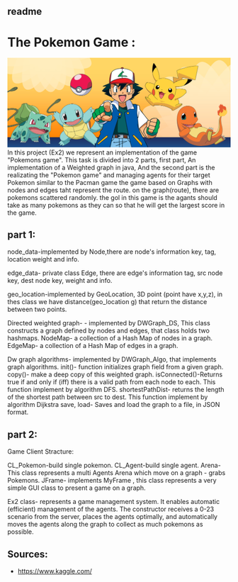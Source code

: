 ## readme

# The Pokemon Game :
![image](https://github.com/guyShimoni/Pokemon-Game/blob/main/area.jpg)
In this project (Ex2) we represent an implementation of the game
"Pokemons game".
This task is divided into 2 parts, first part, An implementation of a Weighted graph in java, And the second part is the realizating the "Pokemon game" and managing agents for their target Pokemon similar to the Pacman game the game based on Graphs with nodes and edges taht represent the route. 
on the graph(route), there are pokemons scattered randomly.
the gol in this game is the agants should take as many pokemons as they can so that he will get the largest score in the game.


## part 1:
node_data-implemented by Node,there are node's information key, tag, location weight and info.

edge_data- private class Edge, there are edge's information tag, src node key, dest node key, weight and info.

geo_location-implemented by GeoLocation, 3D point (point have x,y,z), in thes class we have distance(geo_location g) that return the distance between two points.

Directed weighted graph- - implemented by DWGraph_DS, This class constructs a graph defined by nodes and edges, that class holds two hashmaps.
NodeMap- a collection of a Hash Map of nodes in a graph.
EdgeMap- a collection of a Hash Map of edges in a graph.


Dw graph algorithms- implemented by DWGraph_Algo, that implements graph algorithms.
init()- function initializes graph field from a given graph.
copy()- make a deep copy of this weighted graph. 
isConnected()-Returns true if and only if (iff) there is a valid path from each node to each. This function implement by algorithm DFS.
shortestPathDist- returns the length of the shortest path between src to dest. This function implement by algorithm Dijkstra
save, load- Saves and load the graph to a file, in JSON format.

## part 2:

Game Client Stracture:

CL_Pokemon-build single pokemon.
CL_Agent-build single agent.
Arena- This class represents a multi Agents Arena which move on a graph - grabs Pokemons.
JFrame- implements MyFrame , this class represents a very simple GUI class to present a
game on a graph.  

Ex2 class- represents a game management system. It enables automatic (efficient) management of the agents. The constructor receives a 0-23 scenario from the server, places the agents optimally, and automatically moves the agents along the graph to collect as much pokemons as possible.


## Sources:

* https://www.kaggle.com/ 

